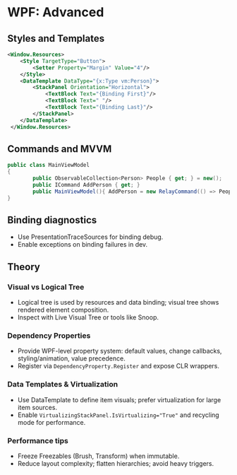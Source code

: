 # WPF: Advanced

## Styles and Templates
```xml
<Window.Resources>
	<Style TargetType="Button">
		<Setter Property="Margin" Value="4"/>
	</Style>
	<DataTemplate DataType="{x:Type vm:Person}">
		<StackPanel Orientation="Horizontal">
			<TextBlock Text="{Binding First}"/>
			<TextBlock Text=" "/>
			<TextBlock Text="{Binding Last}"/>
		</StackPanel>
	</DataTemplate>
 </Window.Resources>
```

## Commands and MVVM
```csharp
public class MainViewModel
{
		public ObservableCollection<Person> People { get; } = new();
		public ICommand AddPerson { get; }
		public MainViewModel(){ AddPerson = new RelayCommand(() => People.Add(new Person("Ada","Lovelace"))); }
}
```

## Binding diagnostics
- Use PresentationTraceSources for binding debug.
- Enable exceptions on binding failures in dev.

## Theory
### Visual vs Logical Tree
- Logical tree is used by resources and data binding; visual tree shows rendered element composition.
- Inspect with Live Visual Tree or tools like Snoop.

### Dependency Properties
- Provide WPF-level property system: default values, change callbacks, styling/animation, value precedence.
- Register via `DependencyProperty.Register` and expose CLR wrappers.

### Data Templates & Virtualization
- Use DataTemplate to define item visuals; prefer virtualization for large item sources.
- Enable `VirtualizingStackPanel.IsVirtualizing="True"` and recycling mode for performance.

### Performance tips
- Freeze Freezables (Brush, Transform) when immutable.
- Reduce layout complexity; flatten hierarchies; avoid heavy triggers.
